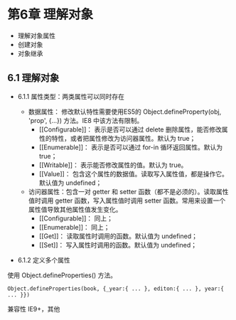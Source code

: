 # 第6章 理解对象

- 理解对象属性
- 创建对象
- 对象继承

## 6.1 理解对象

- 6.1.1 属性类型：两类属性可以同时存在
  - 数据属性： 修改默认特性需要使用ES5的 Object.defineProperty(obj, 'prop', {...}) 方法。IE8 中该方法有限制。
    - [[Configurable]]： 表示是否可以通过 delete 删除属性，能否修改属性的特性，或者把属性修改为访问器属性。默认为 true；
    - [[Enumerable]]： 表示是否可以通过 for-in 循环返回属性。默认为 true；
    - [[Writable]]： 表示能否修改属性的值。默认为 true。
    - [[Value]]： 包含这个属性的数据值。读取写入属性值，都是操作它。默认值为 undefined；
  - 访问器属性：包含一对 getter 和 setter 函数（都不是必须的）。读取属性值时调用 getter 函数，写入属性值时调用 setter 函数。常用来设置一个属性值导致其他属性值发生变化。
    - [[Configurable]]： 同上；
    - [[Enumerable]]： 同上；
    - [[Get]]： 读取属性时调用的函数。默认值为 undefined；
    - [[Set]]： 写入属性时调用的函数。默认值为 undefined；

- 6.1.2 定义多个属性

使用 Object.defineProperties() 方法。

```
Object.defineProperties(book, {_year:{ ... }, editon:{ ... }, year:{ ... }})
```
 
兼容性 IE9+，其他